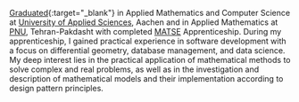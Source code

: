 [Graduated](/assets/pdf/en/apply/bsc_degrees.pdf){:target="_blank"} in Applied Mathematics and Computer Science at <a href='https://www.fh-aachen.de/en/'>University of Applied Sciences</a>, Aachen and 
in Applied Mathematics at <a href='https://en.wikipedia.org/wiki/Payame_Noor_University'>PNU</a>, Tehran-Pakdasht with completed
<a href="https://www.rwth-aachen.de/cms/root/die-rwth/arbeiten-an-der-rwth/berufsausbildung/ausbildungsberufe/~vsa/math-techn-softwareentwickler/?lidx=1">
MATSE</a> Apprenticeship.
During my apprenticeship, I gained practical experience in software development with a focus on differential geometry, database management, and data science.<br>
My deep interest lies in the practical application of mathematical methods to solve complex and real problems, as well as in the investigation and description of mathematical models and their implementation according to design pattern principles.
